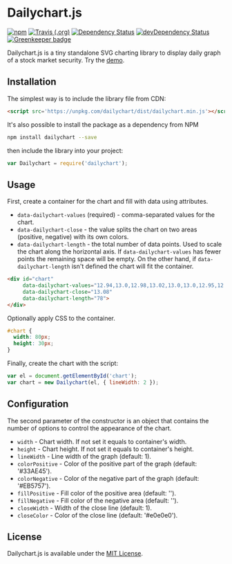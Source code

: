 # Dailychart.js

[![npm](https://img.shields.io/npm/v/dailychart.svg)](https://www.npmjs.com/package/dailychart)
[![Travis (.org)](https://img.shields.io/travis/kbychkov/dailychart.svg)](https://travis-ci.org/kbychkov/dailychart)
[![Dependency Status](https://img.shields.io/david/kbychkov/dailychart.svg)](https://david-dm.org/kbychkov/dailychart)
[![devDependency Status](https://img.shields.io/david/dev/kbychkov/dailychart.svg)](https://david-dm.org/kbychkov/dailychart?type=dev)
[![Greenkeeper badge](https://badges.greenkeeper.io/kbychkov/dailychart.svg)](https://greenkeeper.io/)

Dailychart.js is a tiny standalone SVG charting library to display daily graph of a stock market security. Try the [demo](https://kbychkov.github.io/dailychart/).

## Installation

The simplest way is to include the library file from CDN:

```html
<script src='https://unpkg.com/dailychart/dist/dailychart.min.js'></script>
```

It's also possible to install the package as a dependency from NPM

```bash
npm install dailychart --save
```

then include the library into your project:

```js
var Dailychart = require('dailychart');
```

## Usage

First, create a container for the chart and fill with data using attributes.

- `data-dailychart-values` (required) - comma-separated values for the chart.
- `data-dailychart-close` - the value splits the chart on two areas (positive, negative) with its own colors.
- `data-dailychart-length` - the total number of data points. Used to scale the chart along the horizontal axis. If `data-dailychart-values` has fewer points the remaining space will be empty. On the other hand, if `data-dailychart-length` isn't defined the chart will fit the container.

```html
<div id="chart"
     data-dailychart-values="12.94,13.0,12.98,13.02,13.0,13.0,12.95,12.85,13.04,13.13"
     data-dailychart-close="13.08"
     data-dailychart-length="78">
</div>
```

Optionally apply CSS to the container.

```css
#chart {
  width: 80px;
  height: 30px;
}
```

Finally, create the chart with the script:

```js
var el = document.getElementById('chart');
var chart = new Dailychart(el, { lineWidth: 2 });
```

## Configuration

The second parameter of the constructor is an object that contains the number of options to control the appearance of the chart.

- `width` - Chart width. If not set it equals to container's width.
- `height` - Chart height. If not set it equals to container's height.
- `lineWidth` - Line width of the graph (default: 1).
- `colorPositive` - Color of the positive part of the graph (default: '#33AE45').
- `colorNegative` - Color of the negative part of the graph (default: '#EB5757').
- `fillPositive` - Fill color of the positive area (default: '').
- `fillNegative` - Fill color of the negative area (default: '').
- `closeWidth` - Width of the close line (default: 1).
- `closeColor` - Color of the close line (default: '#e0e0e0').
 
 ## License

 Dailychart.js is available under the [MIT License](https://github.com/kbychkov/dailychart/blob/master/LICENSE).
